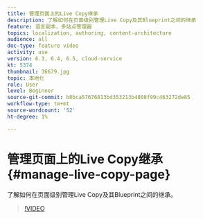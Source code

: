 ```yaml
---
title: 管理页面上的Live Copy继承
description: 了解如何在页面级别管理Live Copy及其Blueprint之间的继承
feature: 语言副本，多站点管理器
topics: localization, authoring, content-architecture
audience: all
doc-type: feature video
activity: use
version: 6.3, 6.4, 6.5, cloud-service
kt: 5374
thumbnail: 36679.jpg
topic: 本地化
role: User
level: Beginner
source-git-commit: b0bca57676813bd353213b4808f99c463272de85
workflow-type: tm+mt
source-wordcount: '52'
ht-degree: 1%

---
```



# 管理页面上的Live Copy继承 {#manage-live-copy-page}

了解如何在页面级别管理Live Copy及其Blueprint之间的继承。
>[!VIDEO](https://video.tv.adobe.com/v/36679?quality=12&learn=on)
